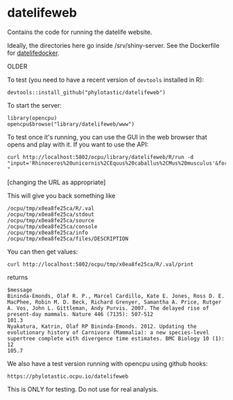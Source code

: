 # datelifeweb
Contains the code for running the datelife website.

Ideally, the directories here go inside /srv/shiny-server. See the Dockerfile for [datelifedocker](https://github.com/phylotastic/datelifedocker).





OLDER

To test (you need to have a recent version of `devtools` installed in R):

```
devtools::install_github("phylotastic/datelifeweb")
```

To start the server:

```
library(opencpu)
opencpu$browse("library/datelifeweb/www")
```

To test once it's running, you can use the GUI in the web browser that opens and play with it. If you want to use the API:

```
curl http://localhost:5802/ocpu/library/datelifeweb/R/run -d "input='Rhinoceros%20unicornis%2CEquus%20caballus%2CMus%20musculus'&format='mrca' "
```

[changing the URL as appropriate]

This will give you back something like
```
/ocpu/tmp/x0ea8fe25ca/R/.val
/ocpu/tmp/x0ea8fe25ca/stdout
/ocpu/tmp/x0ea8fe25ca/source
/ocpu/tmp/x0ea8fe25ca/console
/ocpu/tmp/x0ea8fe25ca/info
/ocpu/tmp/x0ea8fe25ca/files/DESCRIPTION
```

You can then get values:

```
curl http://localhost:5802/ocpu/tmp/x0ea8fe25ca/R/.val/print
```

returns
```
$message
Bininda-Emonds, Olaf R. P., Marcel Cardillo, Kate E. Jones, Ross D. E. MacPhee, Robin M. D. Beck, Richard Grenyer, Samantha A. Price, Rutger A. Vos, John L. Gittleman, Andy Purvis. 2007. The delayed rise of present-day mammals. Nature 446 (7135): 507-512
101.3
Nyakatura, Katrin, Olaf RP Bininda-Emonds. 2012. Updating the evolutionary history of Carnivora (Mammalia): a new species-level supertree complete with divergence time estimates. BMC Biology 10 (1): 12
105.7
```


We also have a test version running with opencpu using github hooks:

```
https://phylotastic.ocpu.io/datelifeweb
```

This is ONLY for testing. Do not use for real analysis.
